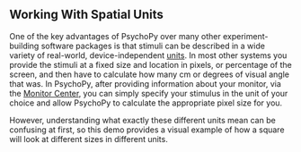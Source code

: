 Working With Spatial Units
------------------------------------------------------------------

One of the key advantages of PsychoPy over many other experiment-building software packages is that stimuli can be described in a wide variety of real-world, device-independent [units](https://www.psychopy.org/general/units.html). In most other systems you provide the stimuli at a fixed size and location in pixels, or percentage of the screen, and then have to calculate how many cm or degrees of visual angle that was. In PsychoPy, after providing information about your monitor, via the [Monitor Center](https://www.psychopy.org/general/monitors.html), you can simply specify your stimulus in the unit of your choice and allow PsychoPy to calculate the appropriate pixel size for you.

However, understanding what exactly these different units mean can be confusing at first, so this demo provides a visual example of how a square will look at different sizes in different units. 